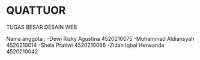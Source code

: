 # QUATTUOR
TUGAS BESAR DESAIN WEB

Nama anggota : 
-Dewi Rizky Agustina 4520210075
-Muhammad Aldiansyah 4520210014
-Shela Pratiwi 4520210066
-Zidan Iqbal Herwanda 4520210042

